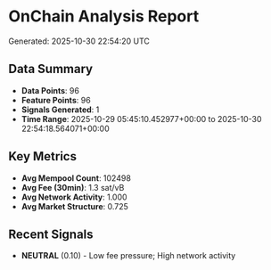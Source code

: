 # OnChain Analysis Report
Generated: 2025-10-30 22:54:20 UTC

## Data Summary
- **Data Points**: 96
- **Feature Points**: 96
- **Signals Generated**: 1
- **Time Range**: 2025-10-29 05:45:10.452977+00:00 to 2025-10-30 22:54:18.564071+00:00

## Key Metrics
- **Avg Mempool Count**: 102498
- **Avg Fee (30min)**: 1.3 sat/vB
- **Avg Network Activity**: 1.000
- **Avg Market Structure**: 0.725

## Recent Signals
- **NEUTRAL** (0.10) - Low fee pressure; High network activity
